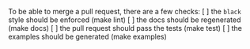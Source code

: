 To be able to merge a pull request, there are a few checks:
[ ] the `black` style should be enforced (make lint)
[ ] the docs should be regenerated (make docs)
[ ] the pull request should pass the tests (make test)
[ ] the examples should be generated (make examples)
